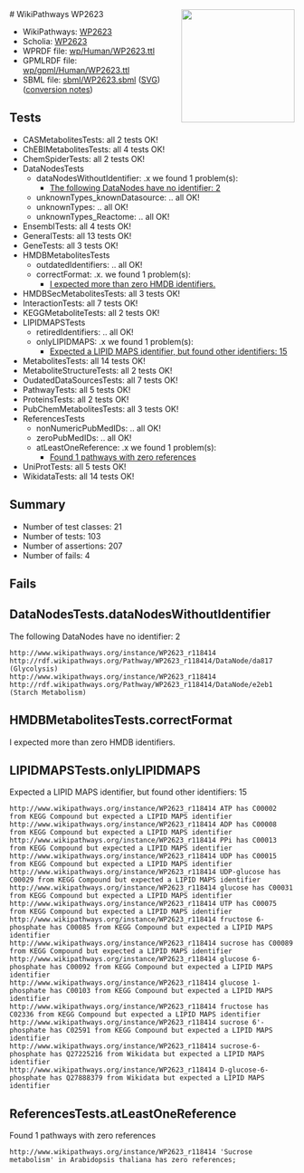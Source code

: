 <img style="float: right; width: 200px" src="../logo.png" />
# WikiPathways WP2623

* WikiPathways: [WP2623](https://identifiers.org/wikipathways:WP2623)
* Scholia: [WP2623](https://scholia.toolforge.org/wikipathways/WP2623)
* WPRDF file: [wp/Human/WP2623.ttl](../wp/Human/WP2623.ttl)
* GPMLRDF file: [wp/gpml/Human/WP2623.ttl](../wp/gpml/Human/WP2623.ttl)
* SBML file: [sbml/WP2623.sbml](../sbml/WP2623.sbml) ([SVG](../sbml/WP2623.svg)) ([conversion notes](../sbml/WP2623.txt))

## Tests
* CASMetabolitesTests: all 2 tests OK!
* ChEBIMetabolitesTests: all 4 tests OK!
* ChemSpiderTests: all 2 tests OK!
* DataNodesTests
    * dataNodesWithoutIdentifier: .x we found 1 problem(s):
        * [The following DataNodes have no identifier: 2](#d2d32fa1)
    * unknownTypes_knownDatasource: .. all OK!
    * unknownTypes: .. all OK!
    * unknownTypes_Reactome: .. all OK!
* EnsemblTests: all 4 tests OK!
* GeneralTests: all 13 tests OK!
* GeneTests: all 3 tests OK!
* HMDBMetabolitesTests
    * outdatedIdentifiers: .. all OK!
    * correctFormat: .x. we found 1 problem(s):
        * [I expected more than zero HMDB identifiers.](#ad154c1e)
* HMDBSecMetabolitesTests: all 3 tests OK!
* InteractionTests: all 7 tests OK!
* KEGGMetaboliteTests: all 2 tests OK!
* LIPIDMAPSTests
    * retiredIdentifiers: .. all OK!
    * onlyLIPIDMAPS: .x we found 1 problem(s):
        * [Expected a LIPID MAPS identifier, but found other identifiers: 15](#d0bfb67d)
* MetabolitesTests: all 14 tests OK!
* MetaboliteStructureTests: all 2 tests OK!
* OudatedDataSourcesTests: all 7 tests OK!
* PathwayTests: all 5 tests OK!
* ProteinsTests: all 2 tests OK!
* PubChemMetabolitesTests: all 3 tests OK!
* ReferencesTests
    * nonNumericPubMedIDs: .. all OK!
    * zeroPubMedIDs: .. all OK!
    * atLeastOneReference: .x we found 1 problem(s):
        * [Found 1 pathways with zero references](#35eb778e)
* UniProtTests: all 5 tests OK!
* WikidataTests: all 14 tests OK!


## Summary

* Number of test classes: 21
* Number of tests: 103
* Number of assertions: 207
* Number of fails: 4

## Fails

<a name="d2d32fa1" />

## DataNodesTests.dataNodesWithoutIdentifier

The following DataNodes have no identifier: 2
```
http://www.wikipathways.org/instance/WP2623_r118414 http://rdf.wikipathways.org/Pathway/WP2623_r118414/DataNode/da817 (Glycolysis)
http://www.wikipathways.org/instance/WP2623_r118414 http://rdf.wikipathways.org/Pathway/WP2623_r118414/DataNode/e2eb1 (Starch Metabolism)
```

<a name="ad154c1e" />

## HMDBMetabolitesTests.correctFormat

I expected more than zero HMDB identifiers.
<a name="d0bfb67d" />

## LIPIDMAPSTests.onlyLIPIDMAPS

Expected a LIPID MAPS identifier, but found other identifiers: 15
```
http://www.wikipathways.org/instance/WP2623_r118414 ATP has C00002 from KEGG Compound but expected a LIPID MAPS identifier
http://www.wikipathways.org/instance/WP2623_r118414 ADP has C00008 from KEGG Compound but expected a LIPID MAPS identifier
http://www.wikipathways.org/instance/WP2623_r118414 PPi has C00013 from KEGG Compound but expected a LIPID MAPS identifier
http://www.wikipathways.org/instance/WP2623_r118414 UDP has C00015 from KEGG Compound but expected a LIPID MAPS identifier
http://www.wikipathways.org/instance/WP2623_r118414 UDP-glucose has C00029 from KEGG Compound but expected a LIPID MAPS identifier
http://www.wikipathways.org/instance/WP2623_r118414 glucose has C00031 from KEGG Compound but expected a LIPID MAPS identifier
http://www.wikipathways.org/instance/WP2623_r118414 UTP has C00075 from KEGG Compound but expected a LIPID MAPS identifier
http://www.wikipathways.org/instance/WP2623_r118414 fructose 6-phosphate has C00085 from KEGG Compound but expected a LIPID MAPS identifier
http://www.wikipathways.org/instance/WP2623_r118414 sucrose has C00089 from KEGG Compound but expected a LIPID MAPS identifier
http://www.wikipathways.org/instance/WP2623_r118414 glucose 6-phosphate has C00092 from KEGG Compound but expected a LIPID MAPS identifier
http://www.wikipathways.org/instance/WP2623_r118414 glucose 1-phosphate has C00103 from KEGG Compound but expected a LIPID MAPS identifier
http://www.wikipathways.org/instance/WP2623_r118414 fructose has C02336 from KEGG Compound but expected a LIPID MAPS identifier
http://www.wikipathways.org/instance/WP2623_r118414 sucrose 6'-phosphate has C02591 from KEGG Compound but expected a LIPID MAPS identifier
http://www.wikipathways.org/instance/WP2623_r118414 sucrose-6-phosphate has Q27225216 from Wikidata but expected a LIPID MAPS identifier
http://www.wikipathways.org/instance/WP2623_r118414 D-glucose-6-phosphate has Q27888379 from Wikidata but expected a LIPID MAPS identifier
```

<a name="35eb778e" />

## ReferencesTests.atLeastOneReference

Found 1 pathways with zero references
```
http://www.wikipathways.org/instance/WP2623_r118414 'Sucrose metabolism' in Arabidopsis thaliana has zero references; 
```

